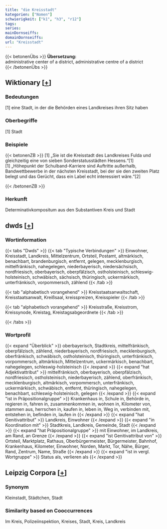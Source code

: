 ```yaml
---
title: "die Kreisstadt"
kategorien: ["Nomen"]
schwierigkeit: ["k1", "h3", "r12"]
tags:
series:
mainDornseiffs:
domainDornseiffs:
url: "Kreisstadt"
---
```


{{< betonenÜbs >}}
**Übersetzung:**  
administrative center of a district, administrative centre of a district  
{{< /betonenÜbs >}}

## Wiktionary [[+](https://de.wiktionary.org/wiki/Kreisstadt)]

### Bedeutungen
[1] eine Stadt, in der die Behörden eines Landkreises ihren Sitz haben  

### Oberbegriffe
[1] Stadt  

### Beispiele
{{< betonenZB >}}
[1] „Sie ist die Kreisstadt des Landkreises Fulda und gleichzeitig eine von sieben Sonderstatusstädten Hessens.“[1]  
[1] „Höhepunkt der Schulband-Karriere sind Auftritte außerhalb, Bandwettbewerbe in der nächsten Kreisstadt, bei der sie den zweiten Platz belegt und das Gerücht, dass ein Label echt interessiert wäre.“[2]  

{{< /betonenZB >}}
### Herkunft
Determinativkompositum aus den Substantiven Kreis und Stadt  



## dwds [[+](https://www.dwds.de/wb/Kreisstadt)]

### Wortinformation
{{< tabs "Dwds" >}}
{{< tab "Typische Verbindungen" >}}
Einwohner, Kreisstadt, Landkreis, Mittelzentrum, Ortsteil, Postamt, altmärkisch, benachbart, brandenburgisch, entfernt, gelegen, mecklenburgisch, mittelfränkisch, nahegelegen, niederbayerisch, niedersächsisch, nordfriesisch, oberbayerisch, oberpfälzisch, ostholsteinisch, schleswig-holsteinisch, schwäbisch, sächsisch, thüringisch, uckermärkisch, unterfränkisch, vorpommersch, zählend
{{< /tab >}}

{{< tab "alphabetisch vorangehend" >}}
Kreisstaatsanwaltschaft, Kreisstaatsanwalt, Kreißsaal, kreisspreizen, Kreisspieler
{{< /tab >}}

{{< tab "alphabetisch vorangehend" >}}
Kreisstraße, Kreisstrom, Kreissynode, Kreistag, Kreistagsabgeordnete
{{< /tab >}}

{{< /tabs >}}

### Wortprofil
{{< expand "Überblick" >}} oberbayerisch, Stadtkreis, mittelfränkisch, oberpfälzisch, zählend, niederbayerisch, nordfriesisch, mecklenburgisch, oberfränkisch, schwäbisch, ostholsteinisch, thüringisch, unterfränkisch, vorpommersch, altmärkisch, Mittelzentrum, uckermärkisch, benachbart, nahegelegen, schleswig-holsteinisch {{< /expand >}}
{{< expand "hat Adjektivattribut" >}} mittelfränkisch, oberbayerisch, oberpfälzisch, nordfriesisch, ostholsteinisch, niederbayerisch, zählend, oberfränkisch, mecklenburgisch, altmärkisch, vorpommersch, unterfränkisch, uckermärkisch, schwäbisch, entfernt, thüringisch, nahegelegen, benachbart, schleswig-holsteinisch, gelegen {{< /expand >}}
{{< expand "ist in Präpositionalgruppe" >}} Krankenhaus in, Schule in, Behörde in, regieren in, fahren in, zusammenkommen in, wohnen in, Kilometer von, stammen aus, herrschen in, kaufen in, leben in, Weg in, verbinden mit, entstehen in, befinden in, laufen in {{< /expand >}}
{{< expand "hat Genitivattribut" >}} Landkreis, Einwohner {{< /expand >}}
{{< expand "in Koordination mit" >}} Stadtkreis, Landkreis, Gemeinde, Stadt {{< /expand >}}
{{< expand "hat Präpositionalgruppe" >}} mit Einwohner, im Landkreis, am Rand, an Grenze {{< /expand >}}
{{< expand "ist Genitivattribut von" >}} Ortsteil, Marktplatz, Rathaus, Oberbürgermeister, Bürgermeister, Bahnhof, Krankenhaus, Kilometer, Einwohner, Norden, Markt, Tor, Nähe, Bürger, Rand, Zentrum, Name, Straße {{< /expand >}}
{{< expand "ist in vergl. Wortgruppe" >}} Status als, verlieren als {{< /expand >}}

## Leipzig Corpora [[+](https://corpora.uni-leipzig.de/en/res?word=Kreisstadt&corpusId=deu_newscrawl-public_2018)]


### Synonym
Kleinstadt, Städtchen, Stadt


### Similarity based on Cooccurrences
Im Kreis, Polizeiinspektion, Kreises, Stadt, Kreis, Landkreis

